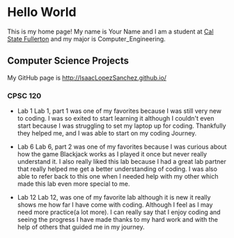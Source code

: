 # Hello World

This is my home page! My name is Your Name and I am a student at [Cal State Fullerton](http://www.fullerton.edu/) and my major is Computer_Engineering.

## Computer Science Projects

My GitHub page is http://IsaacLopezSanchez.github.io/

### CPSC 120

* Lab 1
    Lab 1, part 1 was one of my favorites because I was still very new to coding.
    I was so exited to start learning it although I couldn't even start because
    I was struggling to set my laptop up for coding. Thankfully they helped me,
    and I was able to start on my coding Journey.

* Lab 6
    Lab 6, part 2 was one of my favorites because I was curious about
    how the game Blackjack works as I played it once but never really
    understand it. I also really liked this lab because I had a great
    lab partner that really helped me get a better understanding of coding. I
    was also able to refer back to this one when I needed help with my other
    which made this lab even more special to me.

* Lab 12
      Lab 12, was one of my favorite lab although it is new it really
      shows me how far I have come with coding. Although I feel as I
      may need more practice(a lot more). I can really say that I enjoy
      coding and seeing the progress I have made thanks to my hard work
      and with the help of others that guided me in my journey.
